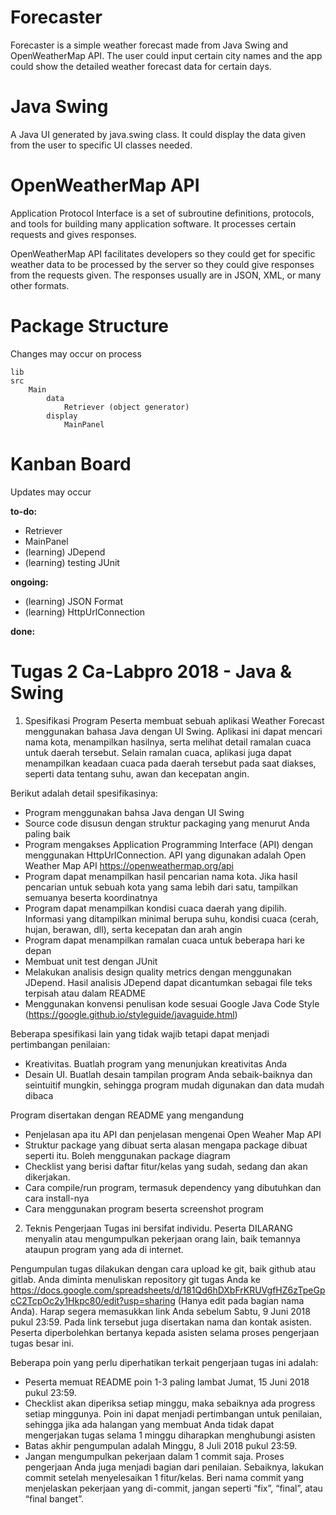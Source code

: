 # Forecaster
Forecaster is a simple weather forecast made from Java Swing and OpenWeatherMap API. The user could input certain city names and the app could show the detailed weather forecast data for certain days.

# Java Swing
A Java UI generated by java.swing class. It could display the data given from the user to specific UI classes needed. 

# OpenWeatherMap API
Application Protocol Interface is a set of subroutine definitions, protocols, and tools for building many application software. It processes certain requests and gives responses.

OpenWeatherMap API facilitates developers so they could get for specific weather data to be processed by the server so they could give responses from the requests given. The responses usually are in JSON, XML, or many other formats.

# Package Structure
Changes may occur on process
````
lib
src
    Main
        data
            Retriever (object generator)         
        display
            MainPanel
````

# Kanban Board
Updates may occur

**to-do:**
* Retriever
* MainPanel
* (learning) JDepend
* (learning) testing JUnit

**ongoing:**
* (learning) JSON Format
* (learning) HttpUrlConnection

**done:**



















# Tugas 2 Ca-Labpro 2018 - Java & Swing
 1. Spesifikasi Program
Peserta membuat sebuah aplikasi Weather Forecast menggunakan bahasa Java dengan UI Swing. Aplikasi ini dapat mencari nama kota, menampilkan hasilnya, serta melihat detail ramalan cuaca untuk daerah tersebut. Selain ramalan cuaca, aplikasi juga dapat menampilkan keadaan cuaca pada daerah tersebut pada saat diakses, seperti data tentang suhu, awan dan kecepatan angin.

Berikut adalah detail spesifikasinya:
* Program menggunakan bahsa Java dengan UI Swing
* Source code disusun dengan struktur packaging yang menurut Anda paling baik
* Program mengakses Application Programming Interface (API) dengan menggunakan HttpUrlConnection. API yang digunakan adalah Open Weather Map API https://openweathermap.org/api
* Program dapat menampilkan hasil pencarian nama kota. Jika hasil pencarian untuk sebuah kota yang sama lebih dari satu, tampilkan semuanya beserta koordinatnya
* Program dapat menampilkan kondisi cuaca daerah yang dipilih. Informasi yang ditampilkan minimal berupa suhu, kondisi cuaca (cerah, hujan, berawan, dll), serta kecepatan dan arah angin
* Program dapat menampilkan ramalan cuaca untuk beberapa hari ke depan
* Membuat unit test dengan JUnit
* Melakukan analisis design quality metrics dengan menggunakan JDepend. Hasil analisis JDepend dapat dicantumkan sebagai file teks terpisah atau dalam README
* Menggunakan konvensi penulisan kode sesuai Google Java Code Style (https://google.github.io/styleguide/javaguide.html) 

Beberapa spesifikasi lain yang tidak wajib tetapi dapat menjadi pertimbangan penilaian:
* Kreativitas. Buatlah program yang menunjukan kreativitas Anda
* Desain UI. Buatlah desain tampilan program Anda sebaik-baiknya dan seintuitif mungkin, sehingga program mudah digunakan dan data mudah dibaca

Program disertakan dengan README yang mengandung
* Penjelasan apa itu API dan penjelasan mengenai Open Weaher Map API
* Struktur package yang dibuat serta alasan mengapa package dibuat seperti itu. Boleh menggunakan package diagram
* Checklist yang berisi daftar fitur/kelas yang sudah, sedang dan akan dikerjakan.
* Cara compile/run program, termasuk dependency yang dibutuhkan dan cara install-nya
* Cara menggunakan program beserta screenshot program

2. Teknis Pengerjaan
Tugas ini bersifat individu. Peserta DILARANG menyalin atau mengumpulkan pekerjaan orang lain, baik temannya ataupun program yang ada di internet.

Pengumpulan tugas dilakukan dengan cara upload ke git, baik github atau gitlab. Anda diminta menuliskan repository git tugas Anda ke https://docs.google.com/spreadsheets/d/181Qd6hDXbFrKRUVgfHZ6zTpeGpcC2TcpOc2y1Hkpc80/edit?usp=sharing (Hanya edit pada bagian nama Anda). Harap segera memasukkan link Anda sebelum Sabtu, 9 Juni 2018 pukul 23:59. Pada link tersebut juga disertakan nama dan kontak asisten. Peserta diperbolehkan bertanya kepada asisten selama proses pengerjaan tugas besar ini.

Beberapa poin yang perlu diperhatikan terkait pengerjaan tugas ini adalah:
* Peserta memuat README poin 1-3 paling lambat Jumat, 15 Juni 2018 pukul 23:59.
* Checklist akan diperiksa setiap minggu, maka sebaiknya ada progress setiap minggunya. Poin ini dapat menjadi pertimbangan untuk penilaian, sehingga jika ada halangan yang membuat Anda tidak dapat mengerjakan tugas selama 1 minggu diharapkan menghubungi asisten
* Batas akhir pengumpulan adalah Minggu,  8 Juli 2018 pukul 23:59.
* Jangan mengumpulkan pekerjaan dalam 1 commit saja. Proses pengerjaan Anda juga menjadi bagian dari penilaian. Sebaiknya, lakukan commit setelah menyelesaikan 1 fitur/kelas. Beri nama commit yang menjelaskan pekerjaan yang di-commit, jangan seperti “fix”, “final”, atau “final banget”.
